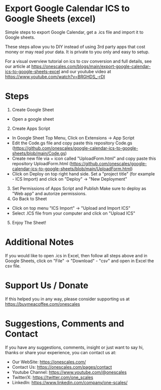 # Export Google Calendar ICS to Google Sheets (excel)
Simple steps to export Google Calendar, get a .ics file and import it to Google sheets.

These steps allow you to DIY instead of using 3rd party apps that cost money or may read your data. It is private to you only and easy to setup.

For a visual overview tutorial on ics to csv conversion and full details, see our article at https://onescales.com/blogs/main/export-google-calendar-ics-to-google-sheets-excel and our youtube video at https://www.youtube.com/watch?v=BRGHDS_-rDI

# Steps

1. Create Google Sheet
- Open a google sheet
2. Create Apps Script
- In Google Sheet Top Menu, Click on Extensions -> App Script
- Edit the Code.gs file and copy paste this repository Code.gs (https://github.com/onescales/google-calendar-ics-to-google-sheets/blob/main/Code.gs)
- Create new file via + icon called "UploadForm.html" and copy paste this repository UploadForm.html (https://github.com/onescales/google-calendar-ics-to-google-sheets/blob/main/UploadForm.html)
- Click on Deploy on top right hand side. Set a "project title" (for example - ICS Import) and click on "Deploy" -> "New Deployment"
3. Set Permissions of Apps Script and Publish
Make sure to deploy as "Web app" and autorize permissions.
4. Go Back to Sheet
- Click on top menu "ICS Import" -> "Upload and Import ICS"
- Select .ICS file from your computer and click on "Upload ICS"
5. Enjoy The Sheet!

# Additional Notes
If you would like to open .ics in Excel, then follow all steps above and in Google Sheets, click on "File" -> "Download" - "csv" and open in Excel the csv file.

# Support Us / Donate
If this helped you in any way, please consider supporting us at https://buymeacoffee.com/onescales

# Suggestions, Comments and Contact
If you have any suggestions, comments, insight or just want to say hi, thanks or share your experience, you can contact us at:
- Our WebSite: https://onescales.com/
- Contact Us: https://onescales.com/pages/contact
- Youtube Channel: https://www.youtube.com/@onescales
- Twitter/X: https://twitter.com/one_scales
- LinkedIn: https://www.linkedin.com/company/one-scales/




